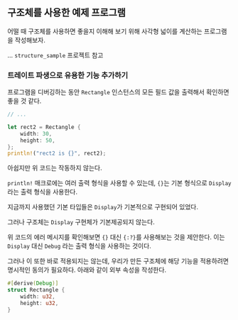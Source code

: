 ## 구조체를 사용한 예제 프로그램

어떨 때 구조체를 사용하면 좋을지 이해해 보기 위해 사각형 넓이를 계산하는 프로그램을 작성해보자.

... `structure_sample` 프로젝트 참고

### 트레이트 파생으로 유용한 기능 추가하기

프로그램을 디버깅하는 동안 `Rectangle` 인스턴스의 모든 필드 값을 출력해서 확인하면 좋을 것 같다.

```rust
// ...

let rect2 = Rectangle {
    width: 30,
    height: 50,
};
println!("rect2 is {}", rect2);
```

아쉽지만 위 코드는 작동하지 않는다.

`println!` 매크로에는 여러 출력 형식을 사용할 수 있는데, `{}`는 기본 형식으로 `Display`라는 출력 형식을 사용한다.

지금까지 사용했던 기본 타입들은 `Display`가 기본적으로 구현되어 있었다.

그러나 구조체는 `Display` 구현체가 기본제공되지 않는다.

위 코드의 에러 메시지를 확인해보면 `{}` 대신 `{:?}`를 사용해보는 것을 제안한다. 이는 `Display` 대신 `Debug` 라는 출력 형식을 사용하는 것이다.

그러나 이 또한 바로 적용되지는 않는데, 우리가 만든 구조체에 해당 기능을 적용하려면 명시적인 동의가 필요하다. 아래와 같이 외부 속성을 작성한다.

```rust
#[derive(Debug)]
struct Rectangle {
    width: u32,
    height: u32,
}
```
